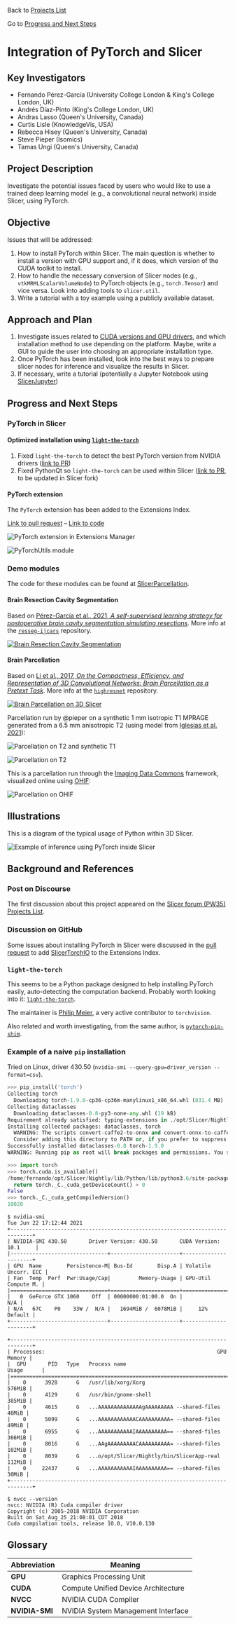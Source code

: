 Back to [Projects List](../../README.md#ProjectsList)

Go to [Progress and Next Steps](#progress-and-next-steps)
# Integration of PyTorch and Slicer

## Key Investigators

- Fernando Pérez-García (University College London & King's College London, UK)
- Andrés Díaz-Pinto (King's College London, UK)
- Andras Lasso (Queen's University, Canada)
- Curtis Lisle (KnowledgeVis, USA)
- Rebecca Hisey (Queen's University, Canada)
- Steve Pieper (Isomics)
- Tamas Ungi (Queen's University, Canada)

## Project Description

<!-- Add a short paragraph describing the project. -->

Investigate the potential issues faced by users who would like to use a trained
deep learning model (e.g., a convolutional neural network) inside Slicer,
using PyTorch.

## Objective

<!-- Describe here WHAT you would like to achieve (what you will have as end result). -->

Issues that will be addressed:

1. How to install PyTorch within Slicer. The main question is whether to install a version with GPU support and, if it does, which version of the CUDA toolkit to install.
1. How to handle the necessary conversion of Slicer nodes (e.g., `vtkMRMLScalarVolumeNode`) to PyTorch objects (e.g., `torch.Tensor`) and vice versa. Look into adding tools to `slicer.util`.
1. Write a tutorial with a toy example using a publicly available dataset.

## Approach and Plan

<!-- Describe here HOW you would like to achieve the objectives stated above. -->

1. Investigate issues related to [CUDA versions and GPU drivers](https://docs.nvidia.com/deploy/cuda-compatibility/index.html), and which installation method to use depending on the platform. Maybe, write a GUI to guide the user into choosing an appropriate installation type.
1. Once PyTorch has been installed, look into the best ways to prepare slicer nodes for inference and visualize the results in Slicer.
1. If necessary, write a tutorial (potentially a Jupyter Notebook using [SlicerJupyter](https://github.com/Slicer/SlicerJupyter))

## Progress and Next Steps

<!-- Update this section as you make progress, describing of what you have ACTUALLY DONE. If there are specific steps that you could not complete then you can describe them here, too. -->

### PyTorch in Slicer

#### Optimized installation using [`light-the-torch`](https://github.com/pmeier/light-the-torch)

1. Fixed `light-the-torch` to detect the best PyTorch version from NVIDIA drivers ([link to PR](https://github.com/pmeier/light-the-torch/pull/31))
1. Fixed PythonQt so `light-the-torch` can be used within Slicer ([link to PR](https://github.com/MeVisLab/pythonqt/pull/49), to be updated in Slicer fork)

#### PyTorch extension

The `PyTorch` extension has been added to the Extensions Index.

[Link to pull request](https://github.com/Slicer/ExtensionsIndex/pull/1775) – [Link to code](https://github.com/fepegar/SlicerPytorch)

![PyTorch extension in Extensions Manager](./extensions.png)

![PyTorchUtils module](./pytorch_extension.png)

### Demo modules

The code for these modules can be found at [SlicerParcellation](https://github.com/fepegar/SlicerParcellation).

#### Brain Resection Cavity Segmentation

Based on [Pérez-García et al., 2021, *A self-supervised learning strategy for postoperative brain cavity segmentation simulating resections*](https://link.springer.com/article/10.1007/s11548-021-02420-2). More info at the [`resseg-ijcars`](https://github.com/fepegar/resseg-ijcars) repository.

[![Brain Resection Cavity Segmentation](./cavity.gif)](https://link.springer.com/article/10.1007/s11548-021-02420-2 "Brain Resection Cavity Segmentation")

#### Brain Parcellation

Based on [Li et al., 2017, *On the Compactness, Efficiency, and Representation of 3D Convolutional Networks: Brain Parcellation as a Pretext Task*](https://link.springer.com/chapter/10.1007/978-3-319-59050-9_28). More info at the [`highresnet`](https://github.com/fepegar/highresnet) repository.

[![Brain Parcellation on 3D Slicer](./parcellation_mrhead_frame.png)](https://youtu.be/kKXCv-JPikw "Brain Parcellation on 3D Slicer")

Parcellation run by @pieper on a synthetic 1 mm isotropic T1 MPRAGE generated from a 6.5 mm anisotropic T2 (using model from [Iglesias et al. 2021](https://www.sciencedirect.com/science/article/pii/S1053811921004833)):

![Parcellation on T2 and synthetic T1](./parcellation_t2_from_syntht1.png)

![Parcellation on T2](./parcellation_t2_vs_syntht1.png)

This is a parcellation run through the [Imaging Data Commons](https://imaging.datacommons.cancer.gov/) framework, visualized online using [OHIF](https://ohif.org/):

![Parcellation on OHIF](./parc_ohif.png)

## Illustrations

<!-- Add pictures and links to videos that demonstrate what has been accomplished.
![Some more images](Example2.jpg)
-->

This is a diagram of the typical usage of Python within 3D Slicer.

![Example of inference using PyTorch inside Slicer](diagram.svg)

## Background and References

<!-- If you developed any software, include link to the source code repository. If possible, also add links to sample data, and to any relevant publications. -->

### Post on Discourse

The first discussion about this project appeared on the [Slicer forum (PW35) Projects List](https://discourse.slicer.org/t/pw35-projects-list/17905/4).

### Discussion on GitHub

Some issues about installing PyTorch in Slicer were discussed in the [pull request](https://github.com/Slicer/ExtensionsIndex/pull/1710) to add [SlicerTorchIO](https://github.com/fepegar/SlicerTorchIO) to the Extensions Index.

### `light-the-torch`

This seems to be a Python package designed to help installing PyTorch easily, auto-detecting the computation backend. Probably worth looking into it: [`light-the-torch`](https://github.com/pmeier/light-the-torch).

The maintainer is [Philip Meier](https://github.com/pmeier), a very active contributor to `torchvision`.

Also related and worth investigating, from the same author, is [`pytorch-pip-shim`](https://github.com/pmeier/pytorch-pip-shim).

### Example of a naive `pip` installation

Tried on Linux, driver 430.50 (`nvidia-smi --query-gpu=driver_version --format=csv`).

```python
>>> pip_install('torch')
Collecting torch
  Downloading torch-1.9.0-cp36-cp36m-manylinux1_x86_64.whl (831.4 MB)
Collecting dataclasses
  Downloading dataclasses-0.8-py3-none-any.whl (19 kB)
Requirement already satisfied: typing-extensions in ./opt/Slicer/Nightly/lib/Python/lib/python3.6/site-packages (from torch) (3.10.0.0)
Installing collected packages: dataclasses, torch
  WARNING: The scripts convert-caffe2-to-onnx and convert-onnx-to-caffe2 are installed in '/home/fernando/opt/Slicer/Nightly/lib/Python/bin' which is not on PATH.
  Consider adding this directory to PATH or, if you prefer to suppress this warning, use --no-warn-script-location.
Successfully installed dataclasses-0.8 torch-1.9.0
WARNING: Running pip as root will break packages and permissions. You should install packages reliably by using venv: https://pip.pypa.io/warnings/venv
```

```python
>>> import torch
>>> torch.cuda.is_available()
/home/fernando/opt/Slicer/Nightly/lib/Python/lib/python3.6/site-packages/torch/cuda/__init__.py:52: UserWarning: CUDA initialization: The NVIDIA driver on your system is too old (found version 10010). Please update your GPU driver by downloading and installing a new version from the URL: http://www.nvidia.com/Download/index.aspx Alternatively, go to: https://pytorch.org to install a PyTorch version that has been compiled with your version of the CUDA driver. (Triggered internally at  /pytorch/c10/cuda/CUDAFunctions.cpp:115.)
  return torch._C._cuda_getDeviceCount() > 0
False
>>> torch._C._cuda_getCompiledVersion()
10020
```

```shell
$ nvidia-smi
Tue Jun 22 17:12:44 2021
+-----------------------------------------------------------------------------+
| NVIDIA-SMI 430.50       Driver Version: 430.50       CUDA Version: 10.1     |
|-------------------------------+----------------------+----------------------+
| GPU  Name        Persistence-M| Bus-Id        Disp.A | Volatile Uncorr. ECC |
| Fan  Temp  Perf  Pwr:Usage/Cap|         Memory-Usage | GPU-Util  Compute M. |
|===============================+======================+======================|
|   0  GeForce GTX 1060    Off  | 00000000:01:00.0  On |                  N/A |
| N/A   67C    P0    33W /  N/A |   1694MiB /  6078MiB |     12%      Default |
+-------------------------------+----------------------+----------------------+

+-----------------------------------------------------------------------------+
| Processes:                                                       GPU Memory |
|  GPU       PID   Type   Process name                             Usage      |
|=============================================================================|
|    0      3928      G   /usr/lib/xorg/Xorg                           576MiB |
|    0      4129      G   /usr/bin/gnome-shell                         385MiB |
|    0      4615      G   ...AAAAAAAAAAAAAAgAAAAAAAAA --shared-files    46MiB |
|    0      5099      G   ...AAAAAAAAAAAACAAAAAAAAAA= --shared-files    49MiB |
|    0      6955      G   ...AAAAAAAAAAAIAAAAAAAAAA== --shared-files   366MiB |
|    0      8016      G   ...AAgAAAAAAAAACAAAAAAAAAA= --shared-files   102MiB |
|    0      8039      G   ...o/opt/Slicer/Nightly/bin/SlicerApp-real   112MiB |
|    0     22437      G   ...AAAAAAAAAAAIAAAAAAAAAA== --shared-files    30MiB |
+-----------------------------------------------------------------------------+
```

```shell
$ nvcc --version
nvcc: NVIDIA (R) Cuda compiler driver
Copyright (c) 2005-2018 NVIDIA Corporation
Built on Sat_Aug_25_21:08:01_CDT_2018
Cuda compilation tools, release 10.0, V10.0.130
```

## Glossary


| Abbreviation   | Meaning                             |
| -------------- | ----------------------------------- |
| **GPU**        | Graphics Processing Unit            |
| **CUDA**       | Compute Unified Device Architecture |
| **NVCC**       | NVIDIA CUDA Compiler                |
| **NVIDIA-SMI** | NVIDIA System Management Interface  |
